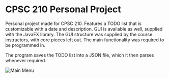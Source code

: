 # CPSC 210 Personal Project

Personal project made for CPSC 210. Features a TODO list that is customizable with a date and description. GUI is available as well, 
supplied with the JavaFX library. The GUI structure was supplied by the course instructors, with core pieces left out. The main functionality
was required to be programmed in.

The program saves the TODO list into a JSON file, which it then parses whenever required.

<img src="https://cdn.discordapp.com/attachments/307757628900114434/705633796468244560/unknown.png" title="Main Menu">

